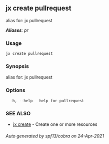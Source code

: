 ## jx create pullrequest

alias for: jx pullrequest

***Aliases**: pr*

### Usage

```
jx create pullrequest
```

### Synopsis

alias for: jx pullrequest

### Options

```
  -h, --help   help for pullrequest
```

### SEE ALSO

* [jx create](jx_create.md)	 - Create one or more resources

###### Auto generated by spf13/cobra on 24-Apr-2021
